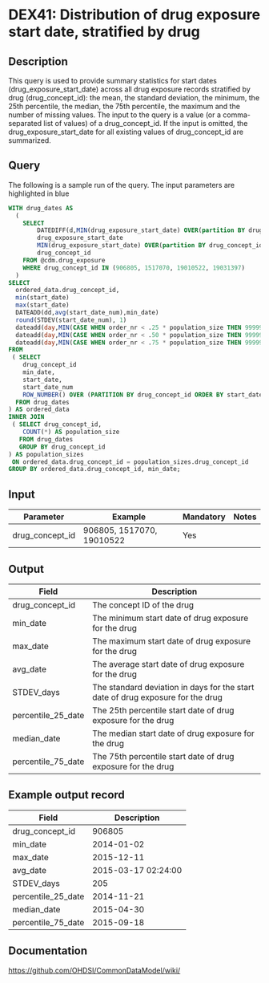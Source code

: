 <!---
Group:drug exposure
Name:DEX41 Distribution of drug exposure start date, stratified by drug
Author:Patrick Ryan
CDM Version: 5.3
-->

# DEX41: Distribution of drug exposure start date, stratified by drug

## Description
This query is used to provide summary statistics for start dates (drug_exposure_start_date) across all drug exposure records
stratified by drug (drug_concept_id): the mean, the standard deviation, the minimum, the 25th percentile, the median,
the 75th percentile, the maximum and the number of missing values. The input to the query is a value (or a comma-separated
list of values) of a drug_concept_id. If the input is omitted, the drug_exposure_start_date for all existing values of
drug_concept_id are summarized.

## Query
The following is a sample run of the query. The input parameters are highlighted in  blue

```sql
WITH drug_dates AS
  (
    SELECT
        DATEDIFF(d,MIN(drug_exposure_start_date) OVER(partition BY drug_concept_id), drug_exposure_end_date) AS start_date_num,
        drug_exposure_start_date                                                                             AS start_date,
        MIN(drug_exposure_start_date) OVER(partition BY drug_concept_id)                                     AS min_date,
        drug_concept_id                                                                                      AS drug_concept_id
    FROM @cdm.drug_exposure
    WHERE drug_concept_id IN (906805, 1517070, 19010522, 19031397)
  )
SELECT
  ordered_data.drug_concept_id,
  min(start_date)                                                                                AS min_date,
  max(start_date)                                                                                AS max_date,
  DATEADD(dd,avg(start_date_num),min_date)                                                       AS avg_date,
  round(STDEV(start_date_num), 1)                                                                AS STDEV_days,
  dateadd(day,MIN(CASE WHEN order_nr < .25 * population_size THEN 999999 ELSE start_date_num END),min_date) AS percentile_25_date,
  dateadd(day,MIN(CASE WHEN order_nr < .50 * population_size THEN 999999 ELSE start_date_num END),min_date) AS median_date,
  dateadd(day,MIN(CASE WHEN order_nr < .75 * population_size THEN 999999 ELSE start_date_num END),min_date) AS percentile_75_date
FROM
 ( SELECT
    drug_concept_id                                                               AS drug_concept_id,
    min_date,
    start_date,
    start_date_num                                                                AS start_date_num,
    ROW_NUMBER() OVER (PARTITION BY drug_concept_id ORDER BY start_date_num)      AS  order_nr
  FROM drug_dates
) AS ordered_data
INNER JOIN
 ( SELECT drug_concept_id,
    COUNT(*) AS population_size
   FROM drug_dates
   GROUP BY drug_concept_id
) AS population_sizes
 ON ordered_data.drug_concept_id = population_sizes.drug_concept_id
GROUP BY ordered_data.drug_concept_id, min_date;
```

## Input

|  Parameter |  Example |  Mandatory |  Notes |
| --- | --- | --- | --- |
| drug_concept_id | 906805, 1517070, 19010522 | Yes |   

## Output

|  Field |  Description |
| --- | --- |
| drug_concept_id | The concept ID of the drug |
| min_date | The minimum start date of drug exposure for the drug |
| max_date | The maximum start date of drug exposure for the drug |
| avg_date | The average start date of drug exposure for the drug |
| STDEV_days | The standard deviation in days for the start date of drug exposure for the drug |
| percentile_25_date | The 25th percentile start date of drug exposure for the drug |
| median_date | The median start date of drug exposure for the drug |
| percentile_75_date | The 75th percentile start date of drug exposure for the drug |

## Example output record
|  Field |  Description |
| --- | --- |
| drug_concept_id |  906805 |
| min_date |  2014-01-02 |
| max_date | 2015-12-11  |
| avg_date | 2015-03-17 02:24:00  |
| STDEV_days |  205 |
| percentile_25_date |  2014-11-21  |
| median_date | 2015-04-30  |
| percentile_75_date |  2015-09-18 |

## Documentation
https://github.com/OHDSI/CommonDataModel/wiki/
